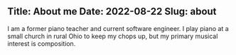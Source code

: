 Title: About me
Date: 2022-08-22
Slug: about
---

I am a former piano teacher and current software engineer. I play piano at a small church in rural Ohio to keep my chops up, but my primary musical interest is composition.
